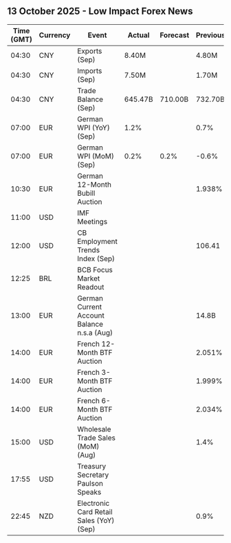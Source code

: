## 13 October 2025 - Low Impact Forex News

| Time (GMT) | Currency | Event | Actual | Forecast | Previous |
|------|----------|-------|--------|----------|----------|
| 04:30 | CNY | Exports (Sep) | 8.40M |  | 4.80M |
| 04:30 | CNY | Imports (Sep) | 7.50M |  | 1.70M |
| 04:30 | CNY | Trade Balance (Sep) | 645.47B | 710.00B | 732.70B |
| 07:00 | EUR | German WPI (YoY) (Sep) | 1.2% |  | 0.7% |
| 07:00 | EUR | German WPI (MoM) (Sep) | 0.2% | 0.2% | -0.6% |
| 10:30 | EUR | German 12-Month Bubill Auction |  |  | 1.938% |
| 11:00 | USD | IMF Meetings |  |  |  |
| 12:00 | USD | CB Employment Trends Index (Sep) |  |  | 106.41 |
| 12:25 | BRL | BCB Focus Market Readout |  |  |  |
| 13:00 | EUR | German Current Account Balance n.s.a (Aug) |  |  | 14.8B |
| 14:00 | EUR | French 12-Month BTF Auction |  |  | 2.051% |
| 14:00 | EUR | French 3-Month BTF Auction |  |  | 1.999% |
| 14:00 | EUR | French 6-Month BTF Auction |  |  | 2.034% |
| 15:00 | USD | Wholesale Trade Sales (MoM) (Aug) |  |  | 1.4% |
| 17:55 | USD | Treasury Secretary Paulson Speaks |  |  |  |
| 22:45 | NZD | Electronic Card Retail Sales (YoY) (Sep) |  |  | 0.9% |

